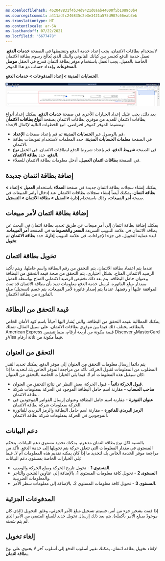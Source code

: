 ```yaml
---
ms.openlocfilehash: 462048831f4b34d9421d0aab44000f5b1089c0b4
ms.sourcegitcommit: a411adfc246835c2e3e3421a575d907c66eab3eb
ms.translationtype: HT
ms.contentlocale: ar-SA
ms.lasthandoff: 07/22/2021
ms.locfileid: "6677478"
---
```

لاستخدام بطاقات الائتمان، يجب إعداد خدمة الدفع وتنشيطها في الصفحة **خدمات الدفع**. تعمل خدمة الدفع كجسر بين كيانك القانوني والبنك الذي يُعالج رسوم بطاقة الائتمان الخاصة بالعميل. يجب العمل باستخدام موفر بطاقة ائتمان مُدرج في الحقل **موصل المدفوعات** وإعداد حساب مع هذا الموفر.

**الحسابات المدينة > إعداد المدفوعات > خدمات الدفع**.

[![لقطة شاشة لخدمات الدفع مع الحقل "موصل المدفوعات" المميز.](../media/payment-services.png)](../media/payment-services.png#lightbox)

بعد ذلك، يجب عليك إعداد الخيارات الأخرى في صفحة **خدمات الدفع**. يمكنك إعداد أنواع بطاقات الائتمان للعديد من موفري بطاقات الائتمان بصفحة **أنواع بطاقات الائتمان** وتنشيط الموفر كموفر افتراضي. اتبع الخطوات التالية لإكمال الإعداد:

-   قم بالوصول عبر **الحسابات المدينة** ثم قم بإعداد صفحات **الإعداد**، 
-   في الصفحة **معلمات الحسابات المدينة**، حدد المعلمات لاستخدام تفويضات بطاقة الائتمان.
-   في الصفحة **شروط الدفع**، قم بإعداد شروط الدفع لبطاقات الائتمان. في الحقل **نوع الدفع**، حدد **بطاقة الائتمان.**
-   في الصفحة **بطاقات ائتمان العميل**، أدخل معلومات بطاقة الائتمان للعملاء.

## <a name="add-a-new-credit-card"></a>إضافة بطاقة ائتمان جديدة

يمكنك إنشاء سجلات بطاقة ائتمان جديدة في صفحة **العملاء** باستخدام **العميل > إعداد > بطاقة ائتمان**. يمكنك أيضاً إنشاء سجلات بطاقات الائتمان عند إدخال أوامر المبيعات في صفحة **أمر المبيعات**، وذلك باستخدام **إدارة >العميل > بطاقة الائتمان > التسجيل**.

## <a name="adding-a-credit-card-to-a-sales-order"></a>إضافة بطاقة ائتمان لأمر مبيعات

يمكنك إضافة بطاقة ائتمان إلى أمر مبيعات عن طريق تحديد بطاقة ائتمان في البحث عن بطاقة الائتمان في علامة التبويب السريعة **السعر والخصومات** في الصفحة **أمر المبيعات**. لبدء عملية التخويل، في جزء الإجراءات، في علامة التبويب **إدارة**، حدد **بطاقة الائتمان** ثم **تخويل**.

## <a name="authorize-a-credit-card"></a>تخويل بطاقة ائتمان

عندما يتم اعتماد بطاقة الائتمان، يتم التحقق من رقم البطاقة واسم حاملها، ويتم تأكيد الرصيد الائتماني المتاح. بشكل اختياري، يتم التحقق من صحة قيمه التحقق من البطاقة وعنوان حامل البطاقة.
يتم بعد ذلك تخفيض الرصيد الائتماني المتاح بواسطة العميل بمقدار مبلغ الفاتورة. تُرسل خدمة الدفع معلومات تفيد بأن بطاقة الائتمان قد تمت الموافقة عليها أو رفضها. عندما يتم إصدار فاتورة لأمر المبيعات، يتم خصم (تسجيل) مبلغ الفاتورة من بطاقة الائتمان.

## <a name="card-verification-value"></a>قيمة التحقق من البطاقة

يمكنك المطالبة بقيمه التحقق من البطاقة، والتي يُشار اليها أحياناً باسم كود الأمان الخاص بالبطاقة. يختلف ذلك فيما بين موفري بطاقات الائتمان، على سبيل المثال، تمتلك American Express قيمة مكونة من أربعة أرقام، بينما تتضمن Discover وMasterCard وVisa قيماً مكونة من ثلاثة أرقام.

## <a name="address-verification"></a>التحقق من العنوان

يتم دائما إرسال معلومات التحقق من العنوان إلى موفر الدفع.
يمكنك تحديد القدر المطلوب من المعلومات لقبول الحركة. تأكد من مراجعة الموفر الخاص بك لتحديد ما إذا كان سيقبل هذه المعلومات أم لا. فيما يلي الخيارات الخاصة بالتحقق من العنوان:

-   **قبول الحركة دائماً** - قبول الحركة، بغض النظر عن نتائج التحقق من العنوان.
-   **صاحب الحساب** - مقارنة اسم حامل البطاقة الموجود في الحركة بمعلومات شركة بطاقة الائتمان.
-   **عنوان الفوترة** - مقارنة اسم حامل البطاقة وعنوان إرسال الفواتير الموجودين في الحركة بمعلومات شركة بطاقة الائتمان.
-   **الرمز البريدي للفاتورة** - مقارنة اسم حامل البطاقة والرمز البريدي للفاتورة الموجودين في الحركة بمعلومات شركة بطاقة الائتمان.

## <a name="data-support"></a>دعم البيانات

بالنسبة لكل نوع بطاقة ائتمان مدعوم، يمكنك تحديد مستوى دعم البيانات. يتحكم المستوي في مقدار المعلومات التي تتعلق حركة يتم تحويلها إلى خدمة الدفع. تأكد من مراجعة موفر الخدمة الخاص بك لتحديد ما إذا كان يمكنه تقديم هذه المعلومات أم لا. فيما يلي الخيارات الخاصة بمستوي دعم البيانات:

-   **المستوى 1** - تحويل تاريخ الحركة ومبلغ الحركة والوصف.
-   **المستوى 2** - تحويل كافة معلومات المستوي 1، بالإضافة إلى عناوين الشحن والتاجر والمعلومات الضريبية.
-   **المستوى 3** - تحويل كافة معلومات المستوي 2، بالإضافة إلى معلومات سطر الأمر.

## <a name="partial-payments"></a>المدفوعات الجزئية

إذا قمت بشحن جزء من أمر، فسيتم تسجيل مبلغ الأمر الجزئي، وغلق التخويل (الذي كان موجودً بمبلغ الأمر بأكمله). يتم بعد ذلك إرسال تخويل جديد للمبلغ المتبقي من الأمر الذي لم يتم شحنه.

## <a name="void-an-authorization"></a>إلغاء تخويل

لإلغاء تخويل بطاقة ائتمان، يمكنك تغيير أسلوب الدفع إلى أسلوب آخر لا يحتوي على نوع **بطاقة ائتمان**.
